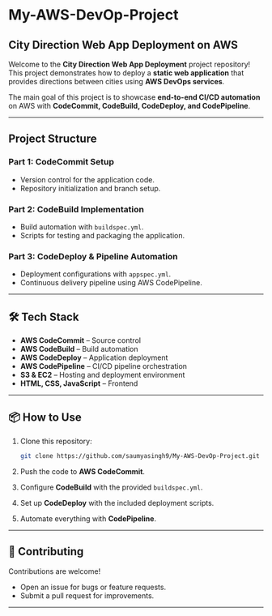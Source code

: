 # My-AWS-DevOp-Project

## City Direction Web App Deployment on AWS

Welcome to the **City Direction Web App Deployment** project repository!
This project demonstrates how to deploy a **static web application** that provides directions between cities using **AWS DevOps services**.

The main goal of this project is to showcase **end-to-end CI/CD automation** on AWS with **CodeCommit, CodeBuild, CodeDeploy, and CodePipeline**.

---

##  Project Structure

### **Part 1: CodeCommit Setup**

* Version control for the application code.
* Repository initialization and branch setup.

### **Part 2: CodeBuild Implementation**

* Build automation with `buildspec.yml`.
* Scripts for testing and packaging the application.

### **Part 3: CodeDeploy & Pipeline Automation**

* Deployment configurations with `appspec.yml`.
* Continuous delivery pipeline using AWS CodePipeline.

---

## 🛠️ Tech Stack

* **AWS CodeCommit** – Source control
* **AWS CodeBuild** – Build automation
* **AWS CodeDeploy** – Application deployment
* **AWS CodePipeline** – CI/CD pipeline orchestration
* **S3 & EC2** – Hosting and deployment environment
* **HTML, CSS, JavaScript** – Frontend

---

## 📦 How to Use

1. Clone this repository:

   ```bash
   git clone https://github.com/saumyasingh9/My-AWS-DevOp-Project.git
   ```
2. Push the code to **AWS CodeCommit**.
3. Configure **CodeBuild** with the provided `buildspec.yml`.
4. Set up **CodeDeploy** with the included deployment scripts.
5. Automate everything with **CodePipeline**.

---


## 🤝 Contributing

Contributions are welcome!

* Open an issue for bugs or feature requests.
* Submit a pull request for improvements.

---






